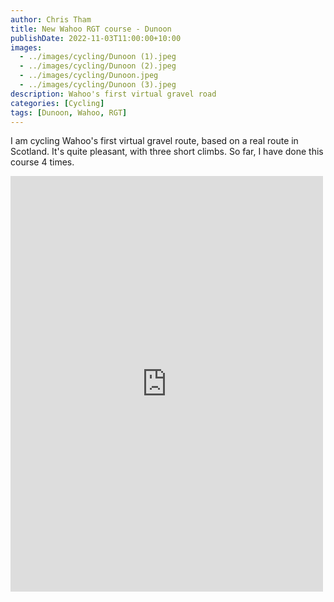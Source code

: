 ```yaml
---
author: Chris Tham
title: New Wahoo RGT course - Dunoon
publishDate: 2022-11-03T11:00:00+10:00
images:
  - ../images/cycling/Dunoon (1).jpeg
  - ../images/cycling/Dunoon (2).jpeg
  - ../images/cycling/Dunoon.jpeg
  - ../images/cycling/Dunoon (3).jpeg
description: Wahoo's first virtual gravel road
categories: [Cycling]
tags: [Dunoon, Wahoo, RGT]
---
```


I am cycling Wahoo's first virtual gravel route, based on a real route in Scotland. It's quite pleasant, with three short climbs. So far, I have done this course 4 times.

<iframe src="https://www.facebook.com/plugins/post.php?href=https%3A%2F%2Fwww.facebook.com%2Fchris1.tham%2Fposts%2Fpfbid02jHD3Napvd7j47G46N6jdzGrkJwB6eVroMqLAnQYLAZwDHj2QH48LkuRnF6HXrTgMl&show_text=true&width=500" width="500" height="665" style="border:none;overflow:hidden" scrolling="no" frameborder="0" allowfullscreen="true" allow="autoplay; clipboard-write; encrypted-media; picture-in-picture; web-share"></iframe>
